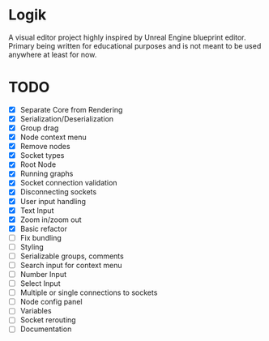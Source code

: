 # Logik

A visual editor project highly inspired by Unreal Engine blueprint editor. Primary being written for educational purposes and is not meant to be used anywhere at least for now.

# TODO

- [x] Separate Core from Rendering
- [x] Serialization/Deserialization
- [x] Group drag
- [x] Node context menu
- [x] Remove nodes
- [x] Socket types
- [x] Root Node
- [x] Running graphs
- [x] Socket connection validation
- [x] Disconnecting sockets
- [x] User input handling
- [x] Text Input
- [x] Zoom in/zoom out
- [x] Basic refactor
- [ ] Fix bundling
- [ ] Styling
- [ ] Serializable groups, comments
- [ ] Search input for context menu
- [ ] Number Input
- [ ] Select Input
- [ ] Multiple or single connections to sockets
- [ ] Node config panel
- [ ] Variables
- [ ] Socket rerouting
- [ ] Documentation
